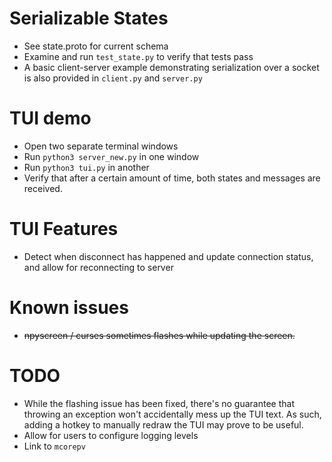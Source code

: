 # Serializable States

* See state.proto for current schema
* Examine and run `test_state.py` to verify that tests pass
* A basic client-server example demonstrating serialization over a socket is also provided in `client.py` and `server.py`

# TUI demo

* Open two separate terminal windows
* Run `python3 server_new.py` in one window
* Run `python3 tui.py` in another
* Verify that after a certain amount of time, both states and messages are received.

# TUI Features

* Detect when disconnect has happened and update connection status, and allow for reconnecting to server

# Known issues

* ~~npyscreen / curses sometimes flashes while updating the screen.~~

# TODO

* While the flashing issue has been fixed, there's no guarantee that throwing an exception won't accidentally mess up the TUI text.  As such, adding a hotkey to manually redraw the TUI may prove to be useful.
* Allow for users to configure logging levels
* Link to `mcorepv`
